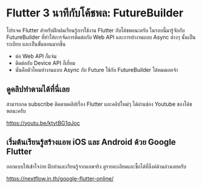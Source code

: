 # Flutter 3 นาทีกับโค้ชพล: FutureBuilder

โปรเจค Flutter สำหรับฝึกฝนเรียนรู้การใช้งาน Flutter กับโค้ชพลนะครับ ในรอบนี้มารู้จักกับ FutureBuilder ที่ทำให้การจัดการติดต่อกับ Web API และการทำงานแบบ Async ต่างๆ นั้นเป็นระเบียบ และเป็นขั้นตอนมากขึ้น

- ต่อ Web API ก็แจ่ม
- ติดต่อกับ Device API ก็เยี่ยม
- นั่นคือตัวไหนทำงานแบบ Async กับ Future ใช้กับ FutureBuilder ได้หมดเลยจ้า


## ดูคลิปทำตามได้ที่นี่เลย 

สามารถกด subscribe ติดตามคลิปเรื่อง Flutter และคลิปใหม่ๆ ได้ผ่านช่อง Youtube ของโค้ชพลนะครับ 

https://youtu.be/ktytBG1qJoc

## เริ่มต้นเรียนรู้สร้างแอพ iOS และ Android ด้วย Google Flutter 

ออกแบบให้เข้าใจง่าย ฝึกทำและเรียนรู้จากแอพจริง ดูรายละเอียดและซื้อได้ที่ลิ้งค์ด้านล่างเลยครับ 

https://nextflow.in.th/google-flutter-online/
